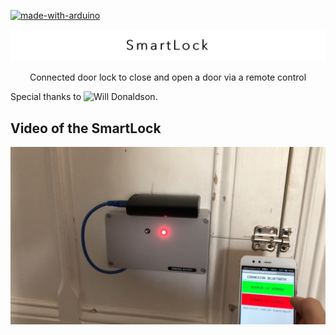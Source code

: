 [![made-with-arduino](https://img.shields.io/badge/Made_with-Arduino-00878F.svg)](https://www.arduino.cc/)

[![readme_title](readme_title.png)](https://github.com/armandwayoff/SmartLock)

<p align="center">Connected door lock to close and open a door via a remote control</p>

Special thanks to ![Will Donaldson](https://github.com/WillDonaldson/Bluetooth-Light-Switch).

## Video of the SmartLock 

[![illustration video](illustration_video/miniature_video.png)](https://armand-wayoff.com/electronique/verrou#2)
